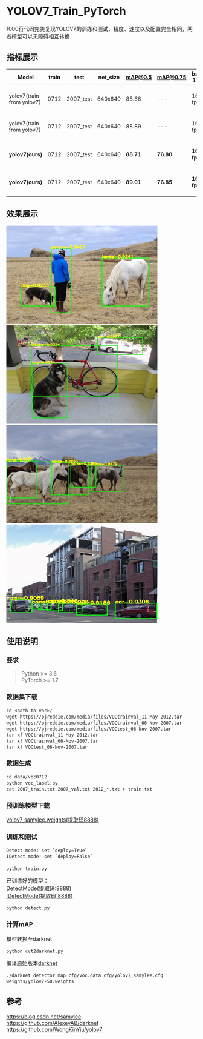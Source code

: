 # YOLOV7_Train_PyTorch
1000行代码完美复现YOLOV7的训练和测试，精度、速度以及配置完全相同，两者模型可以无障碍相互转换  

## 指标展示
|Model| train | test | net_size | mAP@0.5 | mAP@0.75 | batch 1 fps | tips |
|-----|------|------|-----|-----|-----|-----|-----|
|yolov7(train from yolov7) | 0712 |	2007_test | 640x640 |	88.66 |	--- |	161 fps |	yolov5-loss, `Detect Head` |
|yolov7(train from yolov7) | 0712 |	2007_test | 640x640 |	88.89 |	--- |	161 fps |	yolov5-loss, `IDetect Head` |
|**yolov7(ours)** | 0712 |	2007_test | 640x640 |	**88.71** |	**76.80** |	**161 fps** | yolov5-loss, `Detect Head` |
|**yolov7(ours)** | 0712 |	2007_test | 640x640 |	**89.01** |	**76.85** |	**161 fps** | yolov5-loss, `IDetect Head` |

## 效果展示
<img src="assets/result1.jpg" width="400" height="260"/>   <img src="assets/result2.jpg" width="400" height="260"/>   
<img src="assets/result3.jpg" width="400" height="260"/>   <img src="assets/result4.jpg" width="400" height="260"/>   

## 使用说明
### 要求
> Python >= 3.6 \
> PyTorch >= 1.7
### 数据集下载
```shell script
cd <path-to-voc>/
wget https://pjreddie.com/media/files/VOCtrainval_11-May-2012.tar
wget https://pjreddie.com/media/files/VOCtrainval_06-Nov-2007.tar
wget https://pjreddie.com/media/files/VOCtest_06-Nov-2007.tar
tar xf VOCtrainval_11-May-2012.tar
tar xf VOCtrainval_06-Nov-2007.tar
tar xf VOCtest_06-Nov-2007.tar
```
### 数据生成
```shell script
cd data/voc0712
python voc_label.py
cat 2007_train.txt 2007_val.txt 2012_*.txt > train.txt
```
### 预训练模型下载
[yolov7_samylee.weights(提取码8888)](https://pan.baidu.com/s/1UYZR4QV_WaWBJBWg0lxZVw)

### 训练和测试
```shell script
Detect mode: set `deploy=True`
IDetect mode: set `deploy=False`

python train.py
```
已训练好的模型：  
[DetectMode(提取码:8888)](https://pan.baidu.com/s/1Z4CIdiopQSFodpR4RopqSw)  
[IDetectMode(提取码:8888)](https://pan.baidu.com/s/1EU8Sj1ViLURF1ZS6LIM2-g)  
```shell script
python detect.py
```
### 计算mAP
模型转换至darknet
```shell script
python cvt2darknet.py
```
编译原始版本[darknet](https://github.com/AlexeyAB/darknet)
```shell script
./darknet detector map cfg/voc.data cfg/yolov7_samylee.cfg weights/yolov7-50.weights
```

## 参考
https://blog.csdn.net/samylee  
https://github.com/AlexeyAB/darknet  
https://github.com/WongKinYiu/yolov7
